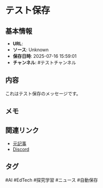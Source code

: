 # テスト保存

## 基本情報
- **URL**: 
- **ソース**: Unknown
- **保存日時**: 2025-07-16 15:59:01
- **チャンネル**: #テストチャンネル

## 内容
これはテスト保存のメッセージです。

## メモ
<!-- ここに感想やメモを記入 -->

## 関連リンク
- [元記事]()
- [Discord](https://discord.com/channels/test/test/test)

## タグ
#AI #EdTech #探究学習 #ニュース #自動保存
